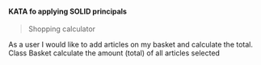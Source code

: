 #### KATA fo applying SOLID principals

> Shopping calculator

As a user I would like to add articles on my basket and calculate the total.
Class Basket calculate the amount (total) of all articles selected

  